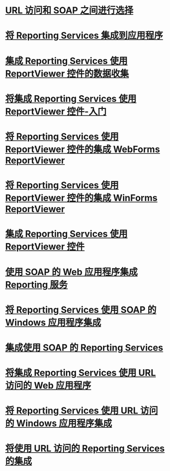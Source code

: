 # [URL 访问和 SOAP 之间进行选择](choosing-between-url-access-and-soap.md)
# [将 Reporting Services 集成到应用程序](integrating-reporting-services-into-applications.md)
# [集成 Reporting Services 使用 ReportViewer 控件的数据收集](integrating-reporting-services-using-reportviewer-controls-data-collection.md)
# [将集成 Reporting Services 使用 ReportViewer 控件-入门](integrating-reporting-services-using-reportviewer-controls-get-started.md)
# [将 Reporting Services 使用 ReportViewer 控件的集成 WebForms ReportViewer](using-the-webforms-reportviewer-control.md)
# [将 Reporting Services 使用 ReportViewer 控件的集成 WinForms ReportViewer](using-the-winforms-reportviewer-control.md)
# [集成 Reporting Services 使用 ReportViewer 控件](integrating-reporting-services-using-reportviewer-controls.md)
# [使用 SOAP 的 Web 应用程序集成 Reporting 服务](integrating-reporting-services-using-soap-web-application.md)
# [将 Reporting Services 使用 SOAP 的 Windows 应用程序集成](integrating-reporting-services-using-soap-windows-application.md)
# [集成使用 SOAP 的 Reporting Services](integrating-reporting-services-using-soap.md)
# [将集成 Reporting Services 使用 URL 访问的 Web 应用程序](integrating-reporting-services-using-url-access-web-application.md)
# [将 Reporting Services 使用 URL 访问的 Windows 应用程序集成](integrating-reporting-services-using-url-access-windows-application.md)
# [将使用 URL 访问的 Reporting Services 的集成](integrating-reporting-services-using-url-access.md)
